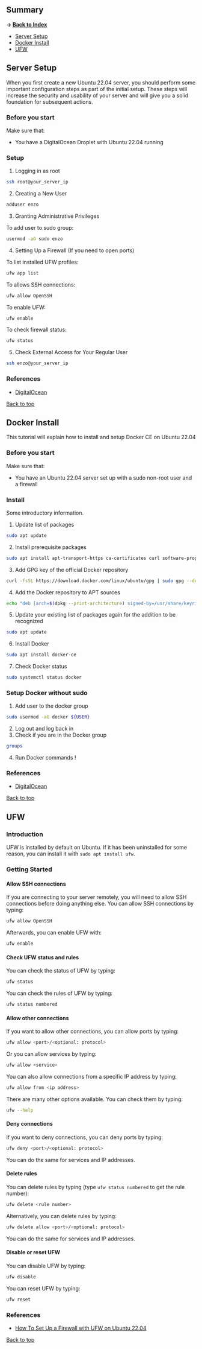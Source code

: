 ## Summary

**-> [Back to Index](./README.md)**

* [Server Setup](#server-setup)
* [Docker Install](#docker-install)
* [UFW](#ufw)

## Server Setup

When you first create a new Ubuntu 22.04 server, you should perform some important configuration steps as part of the initial setup. These steps will increase the security and usability of your server and will give you a solid foundation for subsequent actions.

### Before you start

Make sure that:
- You have a DigitalOcean Droplet with Ubuntu 22.04 running

### Setup

1. Logging in as root

```bash
ssh root@your_server_ip
```

2. Creating a New User

```bash
adduser enzo
```

3. Granting Administrative Privileges

To add user to sudo group:

```bash
usermod -aG sudo enzo
```

4. Setting Up a Firewall (If you need to open ports)

To list installed UFW profiles:

```bash
ufw app list
```

To allows SSH connections:

```bash
ufw allow OpenSSH
```

To enable UFW:

```bash
ufw enable
```

To check firewall status:

```bash
ufw status
```

5. Check External Access for Your Regular User

```bash
ssh enzo@your_server_ip
```

### References

- [DigitalOcean](https://www.digitalocean.com/community/tutorials/initial-server-setup-with-ubuntu-22-04)

[Back to top](#summary)

## Docker Install

This tutorial will explain how to install and setup Docker CE on Ubuntu 22.04

### Before you start

Make sure that:
- You have an Ubuntu 22.04 server set up with a sudo non-root user and a firewall

### Install

Some introductory information.

1. Update list of packages

```bash
sudo apt update
```

2. Install prerequisite packages

```Bash
sudo apt install apt-transport-https ca-certificates curl software-properties-common
```

3. Add GPG key of the official Docker repository

```Bash
curl -fsSL https://download.docker.com/linux/ubuntu/gpg | sudo gpg --dearmor -o /usr/share/keyrings/docker-archive-keyring.gpg
```

4. Add the Docker repository to APT sources

```Bash
echo "deb [arch=$(dpkg --print-architecture) signed-by=/usr/share/keyrings/docker-archive-keyring.gpg] https://download.docker.com/linux/ubuntu $(lsb_release -cs) stable" | sudo tee /etc/apt/sources.list.d/docker.list > /dev/null
```

5. Update your existing list of packages again for the addition to be recognized

```bash
sudo apt update
```

6. Install Docker

```bash
sudo apt install docker-ce
```

7. Check Docker status

```bash
sudo systemctl status docker
```

### Setup Docker without sudo

1. Add user to the docker group

```Bash
sudo usermod -aG docker ${USER}
```

2. Log out and log back in
3. Check if you are in the Docker group

```bash
groups
```

4. Run Docker commands !

### References

- [DigitalOcean](https://www.digitalocean.com/community/tutorials/how-to-install-and-use-docker-on-ubuntu-22-04)

[Back to top](#summary)

## UFW

### Introduction

UFW is installed by default on Ubuntu. If it has been uninstalled for some reason, you can install it with `sudo apt install ufw`.

### Getting Started

#### Allow SSH connections

If you are connecting to your server remotely, you will need to allow SSH connections before doing anything else. You can allow SSH connections by typing:

```bash
ufw allow OpenSSH
```

Afterwards, you can enable UFW with:

```bash
ufw enable
```

#### Check UFW status and rules

You can check the status of UFW by typing:

```bash
ufw status
```

You can check the rules of UFW by typing:

```bash
ufw status numbered
```

#### Allow other connections

If you want to allow other connections, you can allow ports by typing:

```bash
ufw allow <port>/<optional: protocol>
```

Or you can allow services by typing:

```bash
ufw allow <service>
```

You can also allow connections from a specific IP address by typing:

```bash
ufw allow from <ip address>
```

There are many other options available. You can check them by typing:

```bash
ufw --help
```

#### Deny connections

If you want to deny connections, you can deny ports by typing:

```bash
ufw deny <port>/<optional: protocol>
```

You can do the same for services and IP addresses.

#### Delete rules

You can delete rules by typing (type `ufw status numbered` to get the rule number):

```bash
ufw delete <rule number>
```

Alternatively, you can delete rules by typing:

```bash
ufw delete allow <port>/<optional: protocol>
```

You can do the same for services and IP addresses.

#### Disable or reset UFW

You can disable UFW by typing:

```bash
ufw disable
```

You can reset UFW by typing:

```bash
ufw reset
```

### References

- [How To Set Up a Firewall with UFW on Ubuntu 22.04](https://www.digitalocean.com/community/tutorials/how-to-set-up-a-firewall-with-ufw-on-ubuntu-22-04)

[Back to top](#summary)